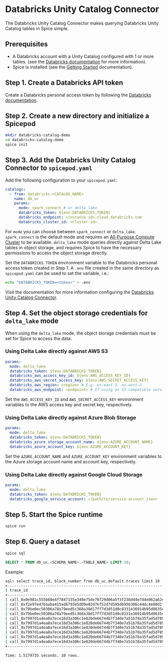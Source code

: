 # Databricks Unity Catalog Connector

The Databricks Unity Catalog Connector makes querying Databricks Unity Catalog tables in Spice simple.

## Prerequisites

- A Databricks account with a Unity Catalog configured with 1 or more tables. (see the [Databricks documentation](https://docs.databricks.com/en/data-governance/unity-catalog/index.html) for more information).
- Spice is installed (see the [Getting Started](https://docs.spiceai.org/getting-started) documentation).

## Step 1. Create a Databricks API token

Create a Databricks personal access token by following the [Databricks documentation](https://docs.databricks.com/en/dev-tools/auth/index.html).

## Step 2. Create a new directory and initialize a Spicepod

```bash
mkdir databricks-catalog-demo
cd databricks-catalog-demo
spice init
```

## Step 3. Add the Databricks Unity Catalog Connector to `spicepod.yaml`

Add the following configuration to your `spicepod.yaml`:

```yaml
catalogs:
  - from: databricks:<CATALOG_NAME>
    name: db_uc
    params:
      mode: spark_connect # or delta_lake
      databricks_token: ${env:DATABRICKS_TOKEN}
      databricks_endpoint: <instance-id>.cloud.databricks.com
      databricks_cluster_id: <cluster-id>
```

For `mode` you can choose between `spark_connect` or `delta_lake`. `spark_connect` is the default mode and requires an [All-Purpose Compute Cluster](https://docs.databricks.com/en/compute/index.html) to be available. `delta_lake` mode queries directly against Delta Lake tables in object storage, and requires Spice to have the necessary permissions to access the object storage directly.

Set the `DATABRICKS_TOKEN` environment variable to the Databricks personal access token created in Step 1. A `.env` file created in the same directory as `spicepod.yaml` can be used to set the variable, i.e.:
  
```bash
echo "DATABRICKS_TOKEN=<token>" > .env
```

Visit the documentation for more information configuring the [Databricks Unity Catalog Connector](https://docs.spiceai.org/components/catalogs/databricks).

## Step 4. Set the object storage credentials for `delta_lake` mode

When using the `delta_lake` mode, the object storage credentials must be set for Spice to access the data.

### Using Delta Lake directly against AWS S3

```yaml
params:
  mode: delta_lake
  databricks_token: ${env:DATABRICKS_TOKEN}
  databricks_aws_access_key_id: ${env:AWS_ACCESS_KEY_ID}
  databricks_aws_secret_access_key: ${env:AWS_SECRET_ACCESS_KEY}
  databricks_aws_region: <region> # E.g. us-east-1, us-west-2
  databricks_aws_endpoint: <endpoint> # If using an S3-compatible service, like Minio
```

Set the `AWS_ACCESS_KEY_ID` and `AWS_SECRET_ACCESS_KEY` environment variables to the AWS access key and secret key, respectively.

### Using Delta Lake directly against Azure Blob Storage

```yaml
params:
  mode: delta_lake
  databricks_token: ${env:DATABRICKS_TOKEN}
  databricks_azure_storage_account_name: ${env:AZURE_ACCOUNT_NAME}
  databricks_azure_account_key: ${env:AZURE_ACCOUNT_KEY}
```

Set the `AZURE_ACCOUNT_NAME` and `AZURE_ACCOUNT_KEY` environment variables to the Azure storage account name and account key, respectively.

### Using Delta Lake directly against Google Cloud Storage

```yaml
params:
  mode: delta_lake
  databricks_token: ${env:DATABRICKS_TOKEN}
  databricks_google_service_account: </path/to/service-account.json>
```

## Step 5. Start the Spice runtime

```bash
spice run
```

## Step 6. Query a dataset

```bash
spice sql
```

```sql
SELECT * FROM db_uc.<SCHEMA_NAME>.<TABLE_NAME> LIMIT 10;
```

Example: 
```bash
sql> select trace_id, block_number from db_uc.default.traces limit 10
+-------------------------------------------------------------------------------+--------------+
| trace_id                                                                      | block_number |
+-------------------------------------------------------------------------------+--------------+
| call_0x0e981c555b68e4f7847155e348e75de70729d06a5f3f238dd4e7d4e062a62eed_      | 16876417     |
| call_0xf2e97e476aaba415ad6793e5d09e82d7ef52d7d595db956306c44dc4e08d1f72_      | 16876417     |
| call_0x79be0ec50306a78a79eed5c368a38d17ff7d3d51d0c8331e36914b95d8635ef3_5     | 16876417     |
| call_0x79be0ec50306a78a79eed5c368a38d17ff7d3d51d0c8331e36914b95d8635ef3_5_0   | 16876417     |
| call_0x7997d1a4ea8a7ece16d3a306c1e820de66744b7f340e7a51b78a35fad5d789d0_      | 16876417     |
| call_0x7997d1a4ea8a7ece16d3a306c1e820de66744b7f340e7a51b78a35fad5d789d0_0     | 16876417     |
| call_0x7997d1a4ea8a7ece16d3a306c1e820de66744b7f340e7a51b78a35fad5d789d0_0_0   | 16876417     |
| call_0x7997d1a4ea8a7ece16d3a306c1e820de66744b7f340e7a51b78a35fad5d789d0_0_0_0 | 16876417     |
| call_0x7997d1a4ea8a7ece16d3a306c1e820de66744b7f340e7a51b78a35fad5d789d0_0_1   | 16876417     |
| call_0x7997d1a4ea8a7ece16d3a306c1e820de66744b7f340e7a51b78a35fad5d789d0_0_2   | 16876417     |
+-------------------------------------------------------------------------------+--------------+

Time: 1.5179735 seconds. 10 rows.
```